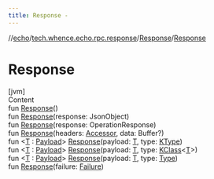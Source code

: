 ```yaml
---
title: Response -
---
```

//[echo](../../index.md)/[tech.whence.echo.rpc.response](../index.md)/[Response](index.md)/[Response](-response.md)



# Response  
[jvm]  
Content  
fun [Response](-response.md)()  
fun [Response](-response.md)(response: JsonObject)  
fun [Response](-response.md)(response: OperationResponse)  
fun [Response](-response.md)(headers: [Accessor](../../tech.whence.echo.container.accessor/-accessor/index.md), data: Buffer?)  
fun <[T](index.md) : [Payload](../../tech.whence.echo.rpc.payload/-payload/index.md)> [Response](-response.md)(payload: [T](index.md), type: [KType](https://kotlinlang.org/api/latest/jvm/stdlib/kotlin.reflect/-k-type/index.html))  
fun <[T](index.md) : [Payload](../../tech.whence.echo.rpc.payload/-payload/index.md)> [Response](-response.md)(payload: [T](index.md), type: [KClass](https://kotlinlang.org/api/latest/jvm/stdlib/kotlin.reflect/-k-class/index.html)<[T](index.md)>)  
fun <[T](index.md) : [Payload](../../tech.whence.echo.rpc.payload/-payload/index.md)> [Response](-response.md)(payload: [T](index.md), type: [Type](https://docs.oracle.com/javase/8/docs/api/java/lang/reflect/Type.html))  
fun [Response](-response.md)(failure: [Failure](../-failure/index.md))  



